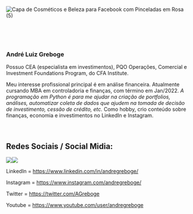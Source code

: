 
<br/>


![Capa de Cosméticos e Beleza para Facebook com Pinceladas em Rosa (5)](https://user-images.githubusercontent.com/53190186/139563401-86526e9b-23e4-45df-bb33-2b32942153ce.png)




<br/><br/><br/>

  
<h3>André Luiz Greboge</h3>

Possuo CEA (especialista em investimentos), PQO Operações, Comercial e Investment Foundations Program, do CFA Institute.

Meu interesse profissional principal é em análise financeira. Atualmente cursando MBA em controladoria e finanças, com término em Jan/2022. <i>A programação em Python é para me ajudar na criação de portfolios, análises, automatizar coleta de dados que ajudem na tomada de decisão de investimento, cessão de crédito, etc. </i> Como hobby, crio conteúdo sobre finanças, economia e investimentos no LinkedIn e Instagram.
<br/><br/><br/>



<h2>Redes Sociais / Social Midia:</h2>

<a><img src='https://img.shields.io/badge/LinkedIn-0077B5?style=for-the-badge&logo=linkedin&logoColor=white' a href='https://img.shields.io/badge/LinkedIn-0077B5?style=for-the-badge&logo=linkedin&logoColor=white'><img src='https://img.shields.io/badge/Instagram-E4405F?style=for-the-badge&logo=instagram&logoColor=white' a href='https://www.linkedin.com/in/andregreboge/'></a>

LinkedIn = https://www.linkedin.com/in/andregreboge/

Instagram = https://www.instagram.com/andregreboge/

Twitter = https://twitter.com/AGreboge

Youtube = https://www.youtube.com/user/andregreboge

<!---
andreluizgreboge/andreluizgreboge is a ✨ special ✨ repository because its `README.md` (this file) appears on your GitHub profile.
You can click the Preview link to take a look at your changes.
--->
